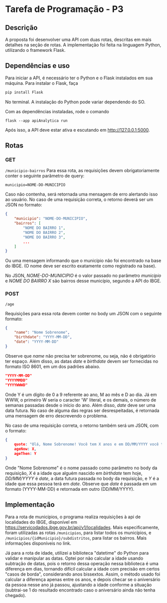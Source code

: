 # Tarefa de Programação - P3
## Descrição
A proposta foi desenvolver uma API com duas rotas, descritas em mais detalhes na seção de rotas. A implementação foi feita na linguagem Python, utilizando o framework Flask.

## Dependências e uso
Para iniciar a API, é necessário ter o Python e o Flask instalados em sua máquina. Para instalar o Flask, faça
```sh
pip install Flask
```

No terminal. A instalação do Python pode variar dependendo do SO.

Com as dependências instaladas, rode o comando
```
flask --app apiAnalytica run
```

Após isso, a API deve estar ativa e escutando em http://127.0.0.1:5000.

## Rotas
### GET
```/municipio-bairros```
Para essa rota, as requisições devem obrigatoriamente conter o seguinte parâmetro de query:
```
municipio=NOME-DO-MUNICIPIO
```

Caso não contenha, será retornada uma mensagem de erro alertando isso ao usuário. No caso de uma requisição correta, o retorno deverá ser um JSON no formato:
```json
{
    "municipio": "NOME-DO-MUNICIPIO",
    "bairros": [
        "NOME DO BAIRRO 1",
        "NOME DO BAIRRO 2",
        "NOME DO BAIRRO 3",
        ...
    ]
}
```
Ou uma mensagem informando que o município não foi encontrado na base do IBGE. (O nome deve ser escrito exatamente como registrado na base).

No JSON, _NOME-DO-MUNICIPIO_ é o valor passado no parâmetro _municipio_ e _NOME DO BAIRRO X_ são bairros desse município, segundo a API do IBGE.


### POST
```/age```

Requisições para essa rota devem conter no body um JSON com o seguinte formato:
```json
{
    "name": "Nome Sobrenome",
    "birthdate": "YYYY-MM-DD",
    "date": "YYYY-MM-DD"
}
```
Observe que _name_ não precisa ter sobrenome, ou seja, não é obrigatório ter espaço. Além disso, as datas _date_ e _birthdate_ devem ser fornecidas no formato ISO 8601, em um dos padrões abaixo.
```json
"YYYY-MM-DD"
"YYYYMMDD"
"YYYYWWWD"
```
Onde Y é um dígito de 0 a 9 referente ao ano, M ao mês e D ao dia. Já em WWW, o primeiro W seria o caracter 'W' literal, e os demais, o número de semanas passadas desde o início do ano. Além disso, _date_ deve ser uma data futura. No caso de alguma das regras ser desrespeitadas, é retornada uma mensagem de erro descrevendo o problema.


No caso de uma requisição correta, o retorno também será um JSON, com o formato:
```json
{
    quote: "Olá, Nome Sobrenome! Você tem X anos e em DD/MM/YYYY você terá Y anos.",
    ageNow: X,
    ageThen: Y
}
```

Onde "Nome Sobrenome" é o nome passado como parâmetro no body da requisição, _X_ é a idade que alguém nascido em _birthdate_ tem hoje, _DD/MM/YYYY_ é _date_, a data futura passada no body da requisição, e _Y_ é a idade que essa pessoa terá em _date_. Observe que _date_ é passada em um formato (YYYY-MM-DD) e retornada em outro (DD/MM/YYYY).

## Implementação
Para a rota de municipios, o programa realiza requisições à api de localidades do IBGE, disponível em https://servicodados.ibge.gov.br/api/v1/localidades. Mais especificamente, foram utilizadas as rotas ```/municipios```, para listar todos os municípios, e ```/municipios/{idMunicipio}/subdistritos```, para listar os bairros. Mais informações disponíveis no link.

Já para a rota de idade, utilizei a biblioteca "datetime" do Python para validar e manipular as datas. Optei por não calcular a idade usando subtração de datas, pois o retorno dessa operação nessa biblioteca é uma diferença em dias, tornando difícil calcular a idade com precisão em certos "casos de borda", considerando anos bissextos. Assim, o método usado foi calcular a diferença apenas entre os anos, e depois checar se o aniversário da pessoa nesse ano já passou, ajustando a idade conforme a situação (subtrai-se 1 do resultado encontrado caso o aniversário ainda não tenha chegado).